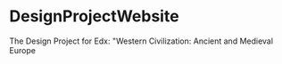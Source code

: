 # DesignProjectWebsite
The Design Project for Edx: "Western Civilization: Ancient and Medieval Europe

